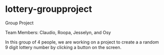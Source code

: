 # lottery-groupproject
Group Project

Team Members: Claudio, Roopa, Jesselyn, and Osy

In this group of 4 people, we are working on a project to create a a random 9 digit lottery number by clicking a button on the screen.

